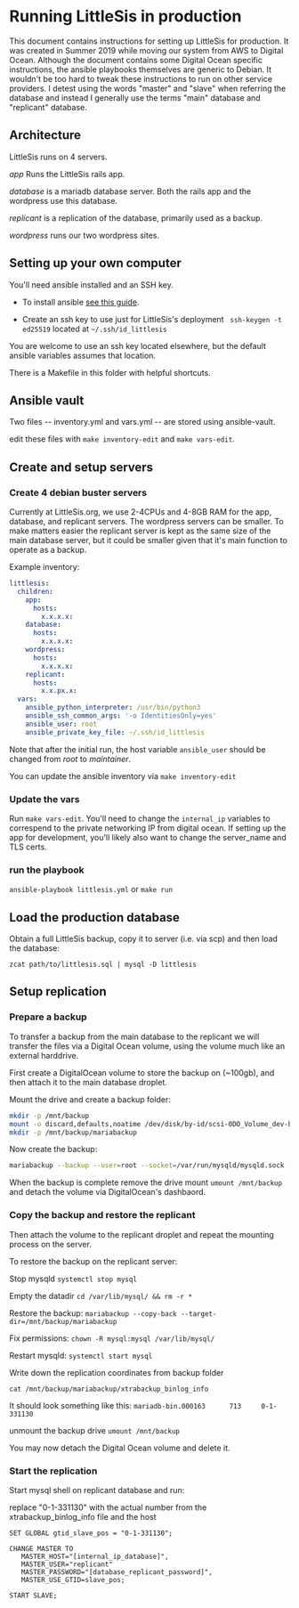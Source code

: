 # Running LittleSis in production

This document contains instructions for setting up LittleSis for production. It was created in Summer 2019 while moving our system from AWS to Digital Ocean. Although the document contains some Digital Ocean specific instructions, the ansible playbooks themselves are generic to Debian. It wouldn't be too hard to tweak these instructions to run on other service providers. I detest using the words "master" and "slave" when referring the database and instead I generally use the terms "main" database and "replicant" database.

## Architecture

LittleSis runs on 4 servers.

*app*  Runs the LittleSis rails app. 

*database* is a mariadb database server. Both the rails app and the wordpress use this database.

*replicant* is a replication of the database, primarily used as a backup.

*wordpress* runs our two wordpress sites.

## Setting up your own computer

You'll need ansible installed and an SSH key.

* To install ansible [see this guide](https://docs.ansible.com/ansible/latest/installation_guide/intro_installation.html). 

* Create an ssh key to use just for LittleSis's deployment ```  ssh-keygen -t ed25519 ``` located at ` ~/.ssh/id_littlesis `

You are welcome to use an ssh key located elsewhere, but the default ansible variables assumes that location.

There is a Makefile in this folder with helpful shortcuts.

## Ansible vault

Two files -- inventory.yml and vars.yml -- are stored using ansible-vault.

edit these files with ` make inventory-edit ` and ` make vars-edit `.


## Create and setup servers

###  Create 4 debian buster servers

Currently at LittleSis.org, we use 2-4CPUs and 4-8GB RAM for the app, database, and replicant  servers. The wordpress servers can be smaller. To make matters easier the replicant server is kept as the same size of the main database server, but it could be smaller given that it's main function to operate as a backup.

Example inventory:

``` yaml
littlesis:
  children:
    app:
      hosts:
        x.x.x.x:
    database:
      hosts:
        x.x.x.x:
    wordpress:
      hosts:
        x.x.x.x:
    replicant:
      hosts:
        x.x.px.x:
  vars:
    ansible_python_interpreter: /usr/bin/python3
    ansible_ssh_common_args: '-o IdentitiesOnly=yes'
	ansible_user: root
    ansible_private_key_file: ~/.ssh/id_littlesis
```

Note that after the initial run, the host variable `ansible_user` should be changed from _root_ to _maintainer_.

You can update the ansible inventory via ` make inventory-edit `

### Update the vars

Run ` make vars-edit `. You'll need to change the `internal_ip` variables to correspend to the private networking IP from digital ocean. If setting up the app for development, you'll likely also want to change the server_name and TLS certs.

### run the playbook

` ansible-playbook littlesis.yml ` or ` make run `

## Load the production database

Obtain a full LittleSis backup, copy it to server (i.e. via scp) and then load the database:

```
zcat path/to/littlesis.sql | mysql -D littlesis
```

## Setup replication

### Prepare a backup 

To transfer a backup from the main database to the replicant we will transfer the files via a Digital Ocean volume, using the volume much like an external harddrive.

First create a DigitalOcean volume to store the backup on (~100gb), and then attach it to the main database droplet.

Mount the drive and create a backup folder:

``` sh
mkdir -p /mnt/backup
mount -o discard,defaults,noatime /dev/disk/by-id/scsi-0DO_Volume_dev-backup /mnt/backup
mkdir -p /mnt/backup/mariabackup
```

Now create the backup:

``` sh
mariabackup --backup --user=root --socket=/var/run/mysqld/mysqld.sock --target-dir=/mnt/backup/mariabackup --binlog-info=ON
```
When the backup is complete remove the drive mount ` umount /mnt/backup ` and detach the volume via DigitalOcean's dashbaord.

### Copy the backup and restore the replicant

Then attach the volume to the replicant droplet and repeat the mounting process on the server.

To restore the backup on the replicant server:

Stop mysqld ` systemctl stop mysql `

Empty the datadir `cd /var/lib/mysql/ && rm -r * `

Restore the backup: ` mariabackup --copy-back --target-dir=/mnt/backup/mariabackup `

Fix permissions: ` chown -R mysql:mysql /var/lib/mysql/ `

Restart mysqld: ` systemctl start mysql `

Write down the replication coordinates from backup folder

` cat /mnt/backup/mariabackup/xtrabackup_binlog_info `

It should look something like this: ` mariadb-bin.000163      713     0-1-331130 `

unmount the backup drive ` umount /mnt/backup `

You may now detach the Digital Ocean volume and delete it.

### Start the replication

Start mysql shell on replicant database and run:

replace "0-1-331130" with the actual number from the xtrabackup_binlog_info file and the host 
```
SET GLOBAL gtid_slave_pos = "0-1-331130";

CHANGE MASTER TO 
   MASTER_HOST="[internal_ip_database]", 
   MASTER_USER="replicant"
   MASTER_PASSWORD="[database_replicant_password]", 
   MASTER_USE_GTID=slave_pos;

START SLAVE;
```
